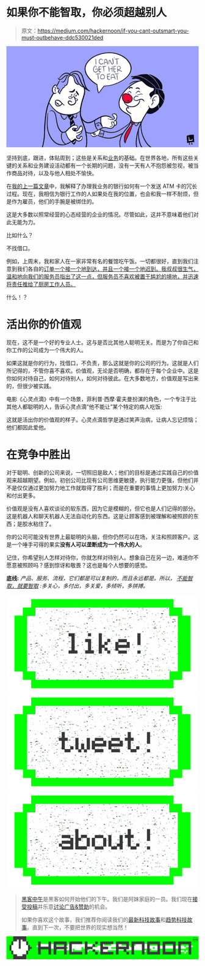# 如果你不能智取，你必须超越别人

> 原文：<https://medium.com/hackernoon/if-you-cant-outsmart-you-must-outbehave-ddc530021ded>

![](img/8d63c1b9adc305cfcb32a2026b2d5e13.png)

坚持到底，跟进，体贴周到；这些是关系和[业务](https://hackernoon.com/tagged/business)的基础。在世界各地，所有这些关键的关系和业务建设活动都有一个长期的问题，没有一天有人不抱怨被忽视，被当作商品对待，以及与他人相处不愉快。

在[我的上一篇文章](http://www.game-changer.net/2017/04/04/subtraction-the-simplest-most-common-path-to-innovation-there-is/)中，我解释了办理我业务的银行如何有一个发送 ATM 卡的冗长过程。现在，我相信为银行工作的人如果处在我的位置，也会和我一样不耐烦，但是作为雇员，他们的手腕是被绑住的。

这是大多数以照常经营的心态经营的企业的情况。尽管如此，这并不意味着他们对此无能为力。

比如什么？

不找借口。

例如，上周末，我和家人在一家非常有名的餐馆吃午饭。一切都很好，直到我们注意到我们各自的[订单一个接一个地到达，并且一个接一个地迟到。我叔叔很生气，温和地向我们的服务员指出了这一点，但服务员不喜欢被置于尴尬的境地，并迅速将责任推给了厨房工作人员。](https://hackernoon.com/tagged/respective)

什么！？

# 活出你的价值观

现在，这不是一个好的专业人士。这与是否比其他人聪明无关。而是为了你自己和你工作的公司成为一个伟大的人。

如果这就是你的行为，找借口，不负责，那么这就是你的公司的行为。这就是人们所记得的，不管你喜不喜欢。价值观，无论是否明确，都存在于每个企业中。这是你如何对待自己，如何对待别人，如何对待彼此。在大多数地方，价值观是写出来的，但很少被实践。

电影《心灵点滴》中有一个场景，菲利普·西摩·霍夫曼扮演的角色，一个专注于比其他人都聪明的人，告诉心灵点滴“他不能让”某个特定的病人吃饭:

这就是活出你的价值观的样子。心灵点滴哲学是通过笑声治病，让病人忘记烦恼；他们都因此爱他。

# 在竞争中胜出

对于聪明、创新的公司来说，一切照旧是敌人；他们的目标是通过实践自己的价值观来超越期望。例如，初创公司比现有公司思维更敏捷，执行能力更强，但他们并不是仅仅通过更加努力地工作就取得了胜利；而是在重要的事情上更加努力:关心和付出更多。

价值观是没有人喜欢谈论的软东西，因为它是模糊的，但它也是人们记得的部分。这是机器人和聊天机器人无法自动化的东西。这是让顾客感到被理解和被照顾的东西；是胶水粘住了。

你的公司可能没有世界上最聪明的头脑，但你仍然可以在场，关注和照顾客户。这是一个唾手可得的果实**没有人可以垄断成为一个伟大的人**。

记住，你希望别人怎样对待你，你就怎样对待别人。想象自己在另一边，难道你不愿意被照顾吗？感到惊讶和敬畏？这也是每个人想要的感觉。

**底线:** *产品、服务、流程，它们都是可以复制的，而且永远都是。所以，* [*不能智取，就要智取*](http://sethgodin.typepad.com/seths_blog/2012/06/outsmart.html) *:多关心，多付出，多关爱，多倾听，多拼搏。*

[![](img/50ef4044ecd4e250b5d50f368b775d38.png)](http://bit.ly/HackernoonFB)[![](img/979d9a46439d5aebbdcdca574e21dc81.png)](https://goo.gl/k7XYbx)[![](img/2930ba6bd2c12218fdbbf7e02c8746ff.png)](https://goo.gl/4ofytp)

> [黑客中午](http://bit.ly/Hackernoon)是黑客如何开始他们的下午。我们是阿妹家庭的一员。我们现在[接受投稿](http://bit.ly/hackernoonsubmission)并乐意[讨论广告&赞助](mailto:partners@amipublications.com)的机会。
> 
> 如果你喜欢这个故事，我们推荐你阅读我们的[最新科技故事](http://bit.ly/hackernoonlatestt)和[趋势科技故事](https://hackernoon.com/trending)。直到下一次，不要把世界的现实想当然！

![](img/be0ca55ba73a573dce11effb2ee80d56.png)